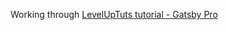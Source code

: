 Working through [LevelUpTuts tutorial - Gatsby Pro](https://www.leveluptutorials.com/tutorials/pro-gatsby)
